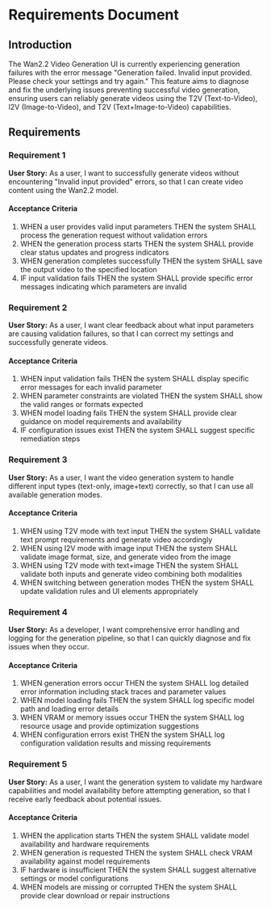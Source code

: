 # Requirements Document

## Introduction

The Wan2.2 Video Generation UI is currently experiencing generation failures with the error message "Generation failed. Invalid input provided. Please check your settings and try again." This feature aims to diagnose and fix the underlying issues preventing successful video generation, ensuring users can reliably generate videos using the T2V (Text-to-Video), I2V (Image-to-Video), and T2V (Text+Image-to-Video) capabilities.

## Requirements

### Requirement 1

**User Story:** As a user, I want to successfully generate videos without encountering "Invalid input provided" errors, so that I can create video content using the Wan2.2 model.

#### Acceptance Criteria

1. WHEN a user provides valid input parameters THEN the system SHALL process the generation request without validation errors
2. WHEN the generation process starts THEN the system SHALL provide clear status updates and progress indicators
3. WHEN generation completes successfully THEN the system SHALL save the output video to the specified location
4. IF input validation fails THEN the system SHALL provide specific error messages indicating which parameters are invalid

### Requirement 2

**User Story:** As a user, I want clear feedback about what input parameters are causing validation failures, so that I can correct my settings and successfully generate videos.

#### Acceptance Criteria

1. WHEN input validation fails THEN the system SHALL display specific error messages for each invalid parameter
2. WHEN parameter constraints are violated THEN the system SHALL show the valid ranges or formats expected
3. WHEN model loading fails THEN the system SHALL provide clear guidance on model requirements and availability
4. IF configuration issues exist THEN the system SHALL suggest specific remediation steps

### Requirement 3

**User Story:** As a user, I want the video generation system to handle different input types (text-only, image+text) correctly, so that I can use all available generation modes.

#### Acceptance Criteria

1. WHEN using T2V mode with text input THEN the system SHALL validate text prompt requirements and generate video accordingly
2. WHEN using I2V mode with image input THEN the system SHALL validate image format, size, and generate video from the image
3. WHEN using T2V mode with text+image THEN the system SHALL validate both inputs and generate video combining both modalities
4. WHEN switching between generation modes THEN the system SHALL update validation rules and UI elements appropriately

### Requirement 4

**User Story:** As a developer, I want comprehensive error handling and logging for the generation pipeline, so that I can quickly diagnose and fix issues when they occur.

#### Acceptance Criteria

1. WHEN generation errors occur THEN the system SHALL log detailed error information including stack traces and parameter values
2. WHEN model loading fails THEN the system SHALL log specific model path and loading error details
3. WHEN VRAM or memory issues occur THEN the system SHALL log resource usage and provide optimization suggestions
4. WHEN configuration errors exist THEN the system SHALL log configuration validation results and missing requirements

### Requirement 5

**User Story:** As a user, I want the generation system to validate my hardware capabilities and model availability before attempting generation, so that I receive early feedback about potential issues.

#### Acceptance Criteria

1. WHEN the application starts THEN the system SHALL validate model availability and hardware requirements
2. WHEN generation is requested THEN the system SHALL check VRAM availability against model requirements
3. IF hardware is insufficient THEN the system SHALL suggest alternative settings or model configurations
4. WHEN models are missing or corrupted THEN the system SHALL provide clear download or repair instructions
